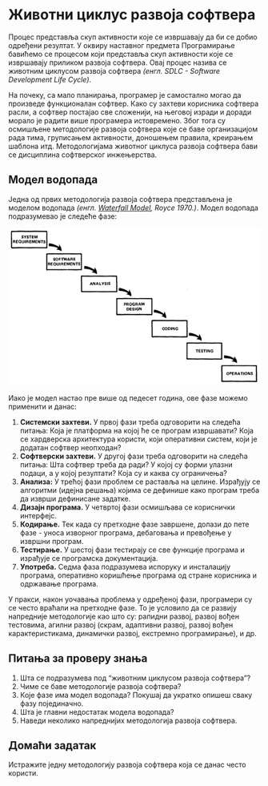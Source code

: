 # Животни циклус развоја софтвера

Процес представља скуп активности које се извршавају да би се добио одређени резултат. У оквиру наставног предмета Програмирање бавићемо се процесом који представља скуп активности које се извршавају приликом развоја софтвера. Овај процес назива се животним циклусом развоја софтвера *(енгл. SDLC - Software Development Life Cycle)*.

На почеку, са мало планирања, програмер је самостално могао да произведе функционалан софтвер. Како су захтеви корисника софтвера расли, а софтвер постајао све сложенији, на његовој изради и доради морало је радити више програмера истовремено. Због тога су осмишљене методологије развоја софтвера које се баве организацијом рада тима, груписањем активности, доношењем правила, креирањем шаблона итд. Методологијама животног циклуса развоја софтвера бави се дисциплина софтверског инжењерства.

## Модел водопада

Једна од првих методологија развоја софтвера представљена је моделом водопада *(енгл. [Waterfall Model](http://www-scf.usc.edu/~csci201/lectures/Lecture11/royce1970.pdf), Royce 1970.)*. Модел водопада подразумевао је следеће фазе:

![Модел водопада](images/Waterfall_Model.png)

Иако је модел настао пре више од педесет година, ове фазе можемо применити и данас:

1. **Системски захтеви.** У првој фази треба одговорити на следећа питања: Која је платформа на којој ће се програм извршавати? Која се хардверска архитектура користи, који оперативни систем, који је додатан софтвер неопходан?
2. **Софтверски захтеви.** У другој фази треба одговорити на следећа питања: Шта софтвер треба да ради? У којој су форми улазни подаци, а у којој резултати? Која су и каква су ограничења?
3. **Анализа:** У трећој фази проблем се раставља на целине. Израђују се алгоритми (идејна решања) којима се дефинише како програм треба да изврши дефинисане задатке.
4. **Дизајн програма.** У четвртој фази осмишљава се кориснички интерфејс.
5. **Кодирање.** Тек када су претходне фазе завршене, долази до пете фазе - уноса изворног програма, дебаговања и превођење у извршни програм.
6. **Тестирање.** У шестој фази тестирају се све функције програма и израђује се програмска документација.
7. **Употреба.** Седма фаза подразумева испоруку и инсталацију програма, оперативно коришћење програма од стране корисника и одржавање програма.

У пракси, након уочавања проблема у одређеној фази, програмери су се често враћали на претходне фазе. То је условило да се развију напредније методологије као што су: рапидни развој, развој вођен тестовима, агилни развој (скрам, адаптивни развој, развој вођен карактеристикама, динамички развој, екстремно програмирање), и др.

## Питања за проверу знања

1. Шта се подразумева под “животним циклусом развоја софтвера”?
2. Чиме се баве методологије развоја софтвера?
3. Које фазе има модел водопада? Покушај да укратко опишеш сваку фазу појединачно.
4. Шта је главни недостатак модела водопада?
5. Наведи неколико напреднијих методологија развоја софтвера.

## Домаћи задатак

Истражите једну методологију развоја софтвера која се данас често користи.